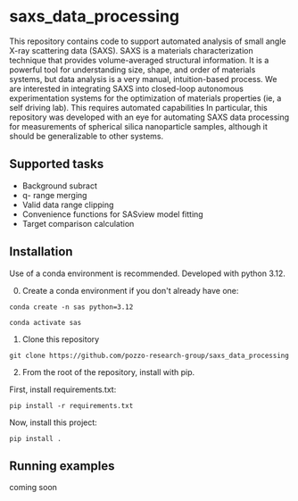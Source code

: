 # saxs_data_processing

This repository contains code to support automated analysis of small angle X-ray scattering data (SAXS). SAXS is a materials characterization technique that provides volume-averaged structural information. It is a powerful tool for understanding size, shape, and order of materials systems, but data analysis is a very manual, intuition-based process. We are interested in integrating SAXS into closed-loop autonomous experimentation systems for the optimization of materials properties (ie, a self driving lab). This requires automated capabilities In particular, this repository was developed with an eye for automating SAXS data processing for measurements of spherical silica nanoparticle samples, although it should be generalizable to other systems.

## Supported tasks

- Background subract
- q- range merging
- Valid data range clipping
- Convenience functions for SASview model fitting
- Target comparison calculation

## Installation

Use of a conda environment is recommended. Developed with python 3.12.

0. Create a conda environment if you don't already have one:
```
conda create -n sas python=3.12
```
```
conda activate sas
```

1. Clone this repository
```
git clone https://github.com/pozzo-research-group/saxs_data_processing
```

2. From the root of the repository, install with pip.

First, install requirements.txt:
```
pip install -r requirements.txt
```
Now, install this project:
```
pip install .
```


## Running examples
coming soon
##
